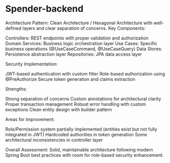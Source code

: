 # Spender-backend
Architecture Pattern: Clean Architecture / Hexagonal Architecture with well-defined layers and clear separation of concerns.
Key Components:

Controllers: REST endpoints with proper validation and authorization
Domain Services: Business logic orchestration layer
Use Cases: Specific business operations (@UseCaseCommand, @UseCaseQuery)
Data Stores: Persistence abstraction layer
Repositories: JPA data access layer

Security Implementation:

JWT-based authentication with custom filter
Role-based authorization using @PreAuthorize
Secure token generation and claims extraction

Strengths:

Strong separation of concerns
Custom annotations for architectural clarity
Proper transaction management
Robust error handling with custom exceptions
Clean entity design with builder pattern

Areas for Improvement:

Role/Permission system partially implemented (entities exist but not fully integrated in JWT)
Hardcoded authorities in token generation
Some architectural inconsistencies in controller layer

Overall Assessment: Solid, maintainable architecture following modern Spring Boot best practices with room for role-based security enhancement.
